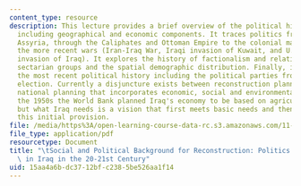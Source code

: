 ```yaml
---
content_type: resource
description: This lecture provides a brief overview of the political history of Iraq
  including geographical and economic components. It traces politics from Babylonia,
  Assyria, through the Caliphates and Ottoman Empire to the colonial mandate and finally
  the more recent wars (Iran-Iraq War, Iraqi invasion of Kuwait, and U.S.-British
  invasion of Iraq). It explores the history of factionalism and relationships between
  sectarian groups and the spatial demographic distribution. Finally, it looks at
  the most recent political history including the political parties from the 2004
  election. Currently a disjuncture exists between reconstruction planning and cohesive
  national planning that incorporates economic, social and environmental goals. In
  the 1950s the World Bank planned Iraq's economy to be based on agricultural production,
  but what Iraq needs is a vision that first meets basic needs and then surpasses
  this initial provision.
file: /media/https%3A/open-learning-course-data-rc.s3.amazonaws.com/11-948-the-politics-of-reconstructing-iraq-spring-2005/15aa4a6bdc3712bfc2385be526aa1f14_lect5.pdf
file_type: application/pdf
resourcetype: Document
title: "\tSocial and Political Background for Reconstruction: Politics and Society\
  \ in Iraq in the 20-21st Century"
uid: 15aa4a6b-dc37-12bf-c238-5be526aa1f14
---
```

